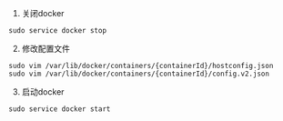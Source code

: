 1. 关闭docker
```shell
sudo service docker stop
```
2. 修改配置文件
```shell
sudo vim /var/lib/docker/containers/{containerId}/hostconfig.json
sudo vim /var/lib/docker/containers/{containerId}/config.v2.json
```
3. 启动docker
```shell
sudo service docker start
```
